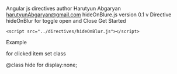 Angular js directives
  author Harutyun Abgaryan harutyunAbgaryan@gmail.com
  hideOnBlure.js
  version 0.1 v
  Directive hideOnBlur for toggle open and Close
  Get Started
  
    <script src="../directives/hideOnBlur.js"></script>
  
  Example

  for clicked item set  class
  <div class="clickedClass">
    <div hide-on-blure="clickedClass hide" >
  </div>
 </div>
  @class hide
  for display:none;
